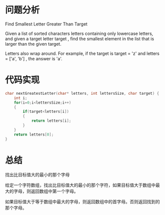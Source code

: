 # 问题分析

Find Smallest Letter Greater Than Target

Given a list of sorted characters letters  containing only lowercase letters, and given a target letter   target , find the smallest element in the list that is larger than the given target.

Letters also wrap around. For example, if the target is  target = 'z'  and  letters = ['a', 'b'] , the answer is  'a'.

# 代码实现

```c
char nextGreatestLetter(char* letters, int lettersSize, char target) {
    int i;
    for(i=0;i<lettersSize;i++)
    {
        if(target<letters[i])
        {
            return letters[i];
        }
    }
    return letters[0];
}
```

# 总结

找出比目标值大的最小的那个字母

给定一个字符数组，找出比目标值大的最小的那个字符，如果目标值大于数组中最大的字母，则返回数组中第一个字母。

如果目标值大于等于数组中最大的字母，则返回数组中的首字母。否则返回找到的那个字母。